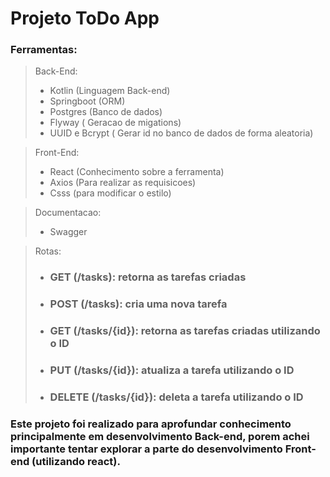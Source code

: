 # Projeto ToDo App

### Ferramentas: 
> Back-End:
> * Kotlin (Linguagem Back-end)
> * Springboot (ORM)
> * Postgres (Banco de dados)
> * Flyway ( Geracao de migations)
> * UUID e Bcrypt ( Gerar id no banco de dados de forma aleatoria)

> Front-End:
> * React (Conhecimento sobre a ferramenta)
> * Axios (Para realizar as requisicoes)
> * Csss (para modificar o estilo)

> Documentacao:
> * Swagger

> Rotas: 
> * ### GET (/tasks): retorna as tarefas criadas
> * ### POST (/tasks): cria uma nova tarefa
> * ### GET (/tasks/{id}): retorna as tarefas criadas utilizando o ID
> * ### PUT (/tasks/{id}): atualiza a tarefa utilizando o ID
> * ### DELETE (/tasks/{id}): deleta a tarefa utilizando o ID


### Este projeto foi realizado para aprofundar conhecimento principalmente em desenvolvimento Back-end, porem achei importante tentar explorar a parte do desenvolvimento Front-end (utilizando react).
